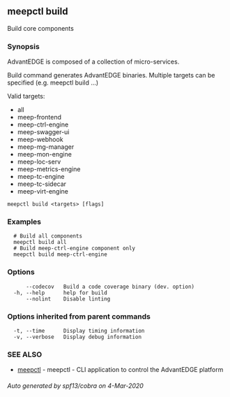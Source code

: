 ## meepctl build

Build core components

### Synopsis

AdvantEDGE is composed of a collection of micro-services.

Build command generates AdvantEDGE binaries.
Multiple targets can be specified (e.g. meepctl build <target1> <target2>...)

Valid targets:
  * all
  * meep-frontend
  * meep-ctrl-engine
  * meep-swagger-ui
  * meep-webhook
  * meep-mg-manager
  * meep-mon-engine
  * meep-loc-serv
  * meep-metrics-engine
  * meep-tc-engine
  * meep-tc-sidecar
  * meep-virt-engine

```
meepctl build <targets> [flags]
```

### Examples

```
  # Build all components
  meepctl build all
  # Build meep-ctrl-engine component only
  meepctl build meep-ctrl-engine
```

### Options

```
      --codecov   Build a code coverage binary (dev. option)
  -h, --help      help for build
      --nolint    Disable linting
```

### Options inherited from parent commands

```
  -t, --time      Display timing information
  -v, --verbose   Display debug information
```

### SEE ALSO

* [meepctl](meepctl.md)	 - meepctl - CLI application to control the AdvantEDGE platform

###### Auto generated by spf13/cobra on 4-Mar-2020
